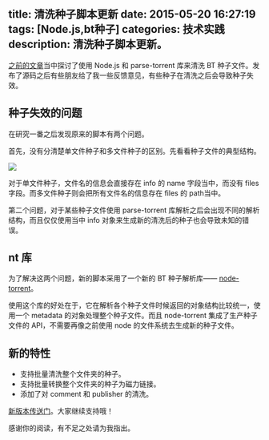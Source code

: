 title: 清洗种子脚本更新
date: 2015-05-20 16:27:19
tags: [Node.js,bt种子]
categories: 技术实践
description: 清洗种子脚本更新。
---

[之前的文章](http://acwong.org/2015/03/25/clean-your-torrent-with-node/)当中探讨了使用 Node.js 和 parse-torrent 库来清洗 BT 种子文件。发布了源码之后有些朋友给了我一些反馈意见，有些种子在清洗之后会导致种子失效。

<!-- more -->

## 种子失效的问题

在研究一番之后发现原来的脚本有两个问题。

首先，没有分清楚单文件种子和多文件种子的区别。先看看种子文件的典型结构。

![](http://acwongblog.qiniudn.com/2015-03_torrent-structure.PNG)

对于单文件种子，文件名的信息会直接存在 info 的 name 字段当中，而没有 files 字段。而多文件种子则会把所有文件名的信息存在 files 的 path当中。

第二个问题，对于某些种子文件使用 parse-torrent 库解析之后会出现不同的解析结构，而且仅仅使用当中 info 对象来生成新的清洗后的种子也会导致未知的错误。

## nt 库

为了解决这两个问题，新的脚本采用了一个新的 BT 种子解析库—— [node-torrent](https://github.com/fent/node-torrent)。

使用这个库的好处在于，它在解析各个种子文件时候返回的对象结构比较统一，使用一个 metadata 的对象处理整个种子文件。而且 node-torrent 集成了生产种子文件的 API，不需要再像之前使用 node 的文件系统去生成新的种子文件。

## 新的特性

- 支持批量清洗整个文件夹的种子。
- 支持批量转换整个文件夹的种子为磁力链接。
- 添加了对 comment 和 publisher 的清洗。

[新版本传送门](https://github.com/acwong00/Clean-Torrents)。大家继续支持哦！

感谢你的阅读，有不足之处请为我指出。

